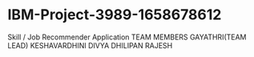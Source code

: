 # IBM-Project-3989-1658678612
Skill / Job Recommender Application
TEAM MEMBERS
GAYATHRI(TEAM LEAD)
KESHAVARDHINI 
DIVYA
DHILIPAN
RAJESH
